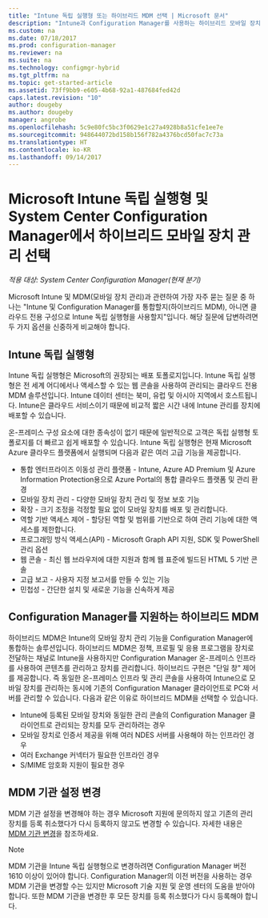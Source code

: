 ```yaml
---
title: "Intune 독립 실행형 또는 하이브리드 MDM 선택 | Microsoft 문서"
description: "Intune과 Configuration Manager를 사용하는 하이브리드 모바일 장치 관리 배포 또는 Intune 독립 실행형 실행 중에서 선택합니다."
ms.custom: na
ms.date: 07/18/2017
ms.prod: configuration-manager
ms.reviewer: na
ms.suite: na
ms.technology: configmgr-hybrid
ms.tgt_pltfrm: na
ms.topic: get-started-article
ms.assetid: 73ff9bb9-e605-4b68-92a1-487684fed42d
caps.latest.revision: "10"
author: dougeby
ms.author: dougeby
manager: angrobe
ms.openlocfilehash: 5c9e80fc5bc3f0629e1c27a4928b8a51cfe1ee7e
ms.sourcegitcommit: 948644072bd158b156f782a4376bcd50fac7c73a
ms.translationtype: HT
ms.contentlocale: ko-KR
ms.lasthandoff: 09/14/2017
---
```

# <a name="choose-between-microsoft-intune-standalone-and-hybrid-mobile-device-management-with-system-center-configuration-manager"></a>Microsoft Intune 독립 실행형 및 System Center Configuration Manager에서 하이브리드 모바일 장치 관리 선택

*적용 대상: System Center Configuration Manager(현재 분기)*

Microsoft Intune 및 MDM(모바일 장치 관리)과 관련하여 가장 자주 묻는 질문 중 하나는 "Intune 및 Configuration Manager를 통합할지(하이브리드 MDM), 아니면 클라우드 전용 구성으로 Intune 독립 실행형을 사용할지"입니다. 해당 질문에 답변하려면 두 가지 옵션을 신중하게 비교해야 합니다.
 
## <a name="intune-standalone"></a>Intune 독립 실행형
Intune 독립 실행형은 Microsoft의 권장되는 배포 토폴로지입니다. Intune 독립 실행형은 전 세계 어디에서나 액세스할 수 있는 웹 콘솔을 사용하여 관리되는 클라우드 전용 MDM 솔루션입니다. Intune 데이터 센터는 북미, 유럽 및 아시아 지역에서 호스트됩니다. Intune은 클라우드 서비스이기 때문에 비교적 짧은 시간 내에 Intune 관리를 장치에 배포할 수 있습니다.

온-프레미스 구성 요소에 대한 종속성이 없기 때문에 일반적으로 고객은 독립 실행형 토폴로지를 더 빠르고 쉽게 배포할 수 있습니다. Intune 독립 실행형은 현재 Microsoft Azure 클라우드 플랫폼에서 실행되며 다음과 같은 여러 고급 기능을 제공합니다.
- 통합 엔터프라이즈 이동성 관리 플랫폼 - Intune, Azure AD Premium 및 Azure Information Protection용으로 Azure Portal의 통합 클라우드 플랫폼 및 관리 환경
- 모바일 장치 관리 - 다양한 모바일 장치 관리 및 정보 보호 기능
- 확장 - 크기 조정을 걱정할 필요 없이 모바일 장치를 배포 및 관리합니다.
- 역할 기반 액세스 제어 - 할당된 역할 및 범위를 기반으로 하여 관리 기능에 대한 액세스를 제한합니다.
- 프로그래밍 방식 액세스(API) - Microsoft Graph API 지원, SDK 및 PowerShell 관리 옵션
- 웹 콘솔 - 최신 웹 브라우저에 대한 지원과 함께 웹 표준에 빌드된 HTML 5 기반 콘솔
- 고급 보고 - 사용자 지정 보고서를 만들 수 있는 기능
- 민첩성 - 간단한 설치 및 새로운 기능을 신속하게 제공


## <a name="hybrid-mdm-with-configuration-manager"></a>Configuration Manager를 지원하는 하이브리드 MDM
하이브리드 MDM은 Intune의 모바일 장치 관리 기능을 Configuration Manager에 통합하는 솔루션입니다. 하이브리드 MDM은 정책, 프로필 및 응용 프로그램을 장치로 전달하는 채널로 Intune을 사용하지만 Configuration Manager 온-프레미스 인프라를 사용하여 콘텐츠를 관리하고 장치를 관리합니다. 하이브리드 구현은 "단일 창" 제어를 제공합니다.  즉 동일한 온-프레미스 인프라 및 관리 콘솔을 사용하여 Intune으로 모바일 장치를 관리하는 동시에 기존의 Configuration Manager 클라이언트로 PC와 서버를 관리할 수 있습니다. 다음과 같은 이유로 하이브리드 MDM을 선택할 수 있습니다.  
- Intune에 등록된 모바일 장치와 동일한 관리 콘솔의 Configuration Manager 클라이언트로 관리되는 장치를 모두 관리하려는 경우
- 모바일 장치로 인증서 제공을 위해 여러 NDES 서버를 사용해야 하는 인프라인 경우
- 여러 Exchange 커넥터가 필요한 인프라인 경우
- S/MIME 암호화 지원이 필요한 경우


## <a name="changing-the-mdm-authority-setting"></a>MDM 기관 설정 변경
MDM 기관 설정을 변경해야 하는 경우 Microsoft 지원에 문의하지 않고 기존의 관리 장치를 등록 취소했다가 다시 등록하지 않고도 변경할 수 있습니다. 자세한 내용은 [MDM 기관 변경](../deploy-use/change-mdm-authority.md)을 참조하세요.

> [!NOTE]    
> MDM 기관을 Intune 독립 실행형으로 변경하려면 Configuration Manager 버전 1610 이상이 있어야 합니다. Configuration Manager의 이전 버전을 사용하는 경우 MDM 기관을 변경할 수는 있지만 Microsoft 기술 지원 및 운영 센터의 도움을 받아야 합니다. 또한 MDM 기관을 변경한 후 모든 장치를 등록 취소했다가 다시 등록해야 합니다.  
